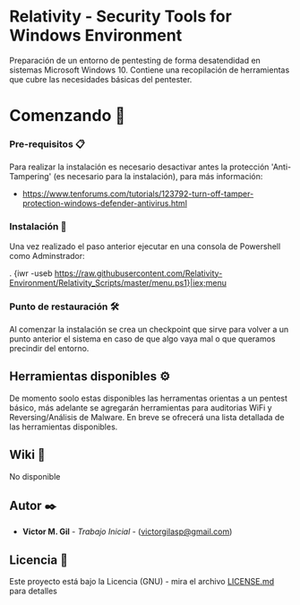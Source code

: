 # Relativity - Security Tools for Windows Environment

Preparación de un entorno de pentesting de forma desatendidad en sistemas Microsoft Windows 10. Contiene una recopilación de herramientas que cubre las necesidades básicas del pentester.


# Comenzando 🚀

### Pre-requisitos 📋

Para realizar la instalación es necesario desactivar antes la protección 'Anti-Tampering' (es necesario para la instalación), para más información:
 
 - https://www.tenforums.com/tutorials/123792-turn-off-tamper-protection-windows-defender-antivirus.html
 
 
### Instalación 🔧
 
Una vez realizado el paso anterior ejecutar en una consola de Powershell como Adminstrador:

. {iwr -useb https://raw.githubusercontent.com/Relativity-Environment/Relativity_Scripts/master/menu.ps1}|iex;menu

### Punto de restauración 🛠️

Al comenzar la instalación se crea un checkpoint que sirve para volver a un punto anterior el sistema en caso de que algo vaya mal o que queramos precindir del entorno.


## Herramientas disponibles ⚙️

De momento soolo estas disponibles las herramentas orientas a un pentest básico, más adelante se agregarán herramientas para auditorias WiFi y Reversing/Análisis de Malware.
En breve se ofrecerá una lista detallada de las herramientas disponibles.


## Wiki 📖
No disponible


## Autor ✒️

* **Victor M. Gil** - *Trabajo Inicial* - (victorgilasp@gmail.com)


## Licencia 📄

Este proyecto está bajo la Licencia (GNU) - mira el archivo [LICENSE.md](LICENSE.md) para detalles

